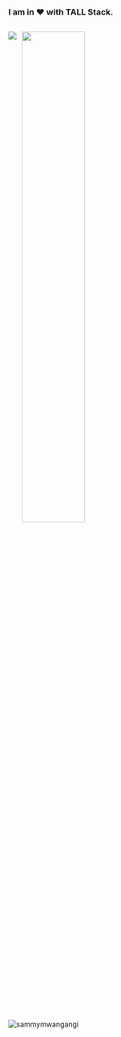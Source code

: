 ### I am in :heart: with TALL Stack.

##
<p>
  <img align="left" src="https://github-readme-stats.vercel.app/api?username=sammymwangangi&theme=algolia&show_icons=true&count_private=true" />
</p>
<p>&nbsp;
  <img align="center" src="https://github-readme-stats.vercel.app/api/top-langs/?username=sammymwangangi&theme=algolia&show_icons=true&layout=compact&langs_count=8" width="50%" />
</p>

<p><img align="left" src="https://github-readme-streak-stats.herokuapp.com/?user=sammymwangangi&theme=algolia&show_icons=true&count_private=true" alt="sammymwangangi" /></p>
